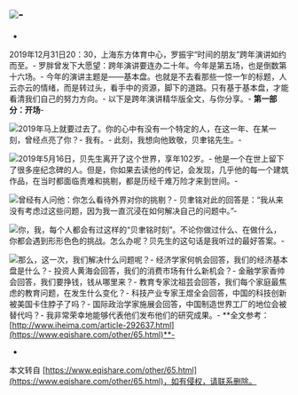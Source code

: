 ![](http://upload.iheima.com/2020/0101/1577841307130.jpg)-
-
-
2019年12月31日20：30，上海东方体育中心，罗振宇“时间的朋友”跨年演讲如约而至。-
罗胖曾发下大愿望：跨年演讲要连办二十年。今年是第五场，也是倒数第十六场。-
今年的演讲主题是——基本盘。也就是不去看那些一惊一乍的标题，人云亦云的情绪，而是转过头，看手中的资源，脚下的道路。只有基于基本盘，才能看清我们自己的努力方向。-
以下是跨年演讲精华版全文，与你分享。-
**第一部分：开场**-

![](https://n.sinaimg.cn/tech/crawl/454/w405h49/20200101/17e8-imkzenq3391755.png)2019年马上就要过去了。你的心中有没有一个特定的人，在这一年、在某一刻，曾经点亮了你？-
我有。-
此刻，我想向他致敬，贝聿铭先生。-

![](https://n.sinaimg.cn/tech/crawl/32/w550h282/20200101/0681-imkzenq3391800.jpg)2019年5月16日，贝先生离开了这个世界，享年102岁。-
他是一个在世上留下了很多座纪念碑的人。但是，你如果去读他的传记，会发现，几乎他的每一个建筑作品，在当时都面临责难和挑剔，都是历经千难万险才来到世间。-

![](https://n.sinaimg.cn/tech/crawl/27/w550h277/20200101/f01f-imkzenq3391833.jpg)曾经有人问他：你怎么看待外界对你的挑剔？-
贝聿铭对此的回答是：“我从来没有考虑过这些问题，因为我一直沉浸在如何解决自己的问题中。”-

![](https://n.sinaimg.cn/tech/crawl/27/w550h277/20200101/f4eb-imkzenq3391863.jpg)你，我，每个人都会有过这样的“贝聿铭时刻”。不论你做过什么、在做什么，你都会遇到形形色色的挑战。怎么办呢？贝先生的这句话是我听过的最好答案。-

![](https://n.sinaimg.cn/tech/crawl/459/w410h49/20200101/300a-imkzenq3391888.png)那么，这一次，我们解决什么问题呢？-
经济学家何帆会回答，我们的经济基本盘是什么？-
投资人黄海会回答，我们的消费市场有什么新机会？-
金融学家香帅会回答，我们要挣钱，钱从哪里来？-
教育专家沈祖芸会回答，我们每个家庭最焦虑的教育问题，在发生什么变化？-
科技产业专家王煜全会回答，中国的科技创新被美国卡住脖子了吗？-
国际政治学家施展会回答，中国制造世界工厂的地位会被替代吗？-
我非常荣幸地能够代表他们发布他们的研究成果。-
**全文参考：[http://www.iheima.com/article-292637.html](https://www.eqishare.com/other/65.html)**-

-

本文转自 [https://www.eqishare.com/other/65.html](https://www.eqishare.com/other/65.html)，如有侵权，请联系删除。